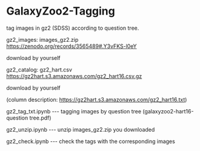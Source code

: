 # GalaxyZoo2-Tagging
tag images in gz2 (SDSS) according to question tree.

gz2_images: images_gz2.zip 
https://zenodo.org/records/3565489#.Y3vFKS-l0eY

download by yourself


gz2_catalog: gz2_hart.csv
https://gz2hart.s3.amazonaws.com/gz2_hart16.csv.gz

download by yourself

(column description: https://gz2hart.s3.amazonaws.com/gz2_hart16.txt)


gz2_tag_txt.ipynb --- tagging images by question tree (galaxyzoo2-hart16-question tree.pdf)


gz2_unzip.ipynb --- unzip images_gz2.zip you downloaded


gz2_check.ipynb --- check the tags with the corresponding images



